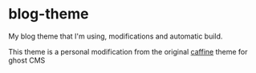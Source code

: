 # blog-theme
My blog theme that I'm using, modifications and automatic build. 


This theme is a personal modification from the original [caffine](https://github.com/kelyvin/caffeine-theme) theme for ghost CMS
